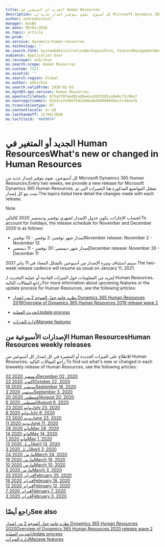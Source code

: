 ```yaml
---
title: الجديد أو المتغير في Human Resources
description: كل أسبوع، نقوم بتوفير إصدار جديد لـ Microsoft Dynamics 365 Human Resources. تفصّل المواضيع المذكورة هنا التغييرات التي تم تمت كل أسبوع.
author: andreabichsel
manager: AnnBe
ms.date: 09/01/2020
ms.topic: article
ms.prod: ''
ms.service: dynamics-human-resources
ms.technology: ''
ms.search.form: SystemAdministrationWorkspaceForm, FeatureManagementWorkspace
audience: Application User
ms.reviewer: anbichse
ms.search.scope: Human Resources
ms.custom: 7521
ms.assetid: ''
ms.search.region: Global
ms.author: anbichse
ms.search.validFrom: 2020-02-03
ms.dyn365.ops.version: Human Resources
ms.openlocfilehash: 675a3f0faed0ce8be4ce2633585ce8e0cf1c9be7
ms.sourcegitcommit: 0354ca7e566fbd2eb0aabdd40000d4ac5c44ea78
ms.translationtype: HT
ms.contentlocale: ar-SA
ms.lasthandoff: 12/04/2020
ms.locfileid: "4669074"
---
```

# <a name="whats-new-or-changed-in-human-resources"></a><span data-ttu-id="4333a-104">الجديد أو المتغير في Human Resources</span><span class="sxs-lookup"><span data-stu-id="4333a-104">What's new or changed in Human Resources</span></span>

<span data-ttu-id="4333a-105">كل أسبوعين، نقوم بتوفير إصدار جديد من Microsoft Dynamics 365 Human Resources.</span><span class="sxs-lookup"><span data-stu-id="4333a-105">Every two weeks, we provide a new release for Microsoft Dynamics 365 Human Resources.</span></span> <span data-ttu-id="4333a-106">تفصّل المواضيع المذكورة هنا التغييرات التي تم تمت مع كل إصدار.</span><span class="sxs-lookup"><span data-stu-id="4333a-106">The topics listed here detail the changes made with each release.</span></span>

>[!NOTE]
><span data-ttu-id="4333a-107">لحساب الإجازات، يكون جدول الإصدار لشهري نوفمبر وديسمبر 2020 كالتالي:</span><span class="sxs-lookup"><span data-stu-id="4333a-107">To account for holidays, the release schedule for November and December 2020 is as follows:</span></span>
>
>- <span data-ttu-id="4333a-108">إصدار شهر نوفمبر: 2 نوفمبر - 13 نوفمبر</span><span class="sxs-lookup"><span data-stu-id="4333a-108">November release: November 2 - November 13</span></span>
>- <span data-ttu-id="4333a-109">إصدار شهر ديسمبر: 30 نوفمبر - 11 ديسمبر</span><span class="sxs-lookup"><span data-stu-id="4333a-109">December release: November 30 - December 11</span></span>
> 
><span data-ttu-id="4333a-110">سيتم استئناف وتيرة الإصدار من أسبوعين بالشكل المعتاد في 11 يناير 2021.</span><span class="sxs-lookup"><span data-stu-id="4333a-110">The two-week release cadence will resume as usual on January 11, 2021.</span></span>

<span data-ttu-id="4333a-111">لمزيد من المعلومات حول الميزات القادمة أو عملية التحديث لـ Human Resources، راجع المقالات التالية:</span><span class="sxs-lookup"><span data-stu-id="4333a-111">For more information about upcoming features or the update process for Human Resources, see the following articles:</span></span> 

- [<span data-ttu-id="4333a-112">نظره عامة حول الموجة 2 من إصدار Dynamics 365 Human Resources  2019</span><span class="sxs-lookup"><span data-stu-id="4333a-112">Overview of Dynamics 365 Human Resources 2019 release wave 2</span></span>](https://docs.microsoft.com/dynamics365-release-plan/2019wave2/dynamics365-human-resources/)

- [<span data-ttu-id="4333a-113">تحديث العملية</span><span class="sxs-lookup"><span data-stu-id="4333a-113">Update process</span></span>](hr-admin-setup-update-process.md)

- [<span data-ttu-id="4333a-114">إدارة الميزات</span><span class="sxs-lookup"><span data-stu-id="4333a-114">Manage features</span></span>](hr-admin-manage-features.md)

## <a name="human-resources-weekly-releases"></a><span data-ttu-id="4333a-115">الإصدارات الأسبوعية من Human Resources</span><span class="sxs-lookup"><span data-stu-id="4333a-115">Human Resources weekly releases</span></span>

<span data-ttu-id="4333a-116">للاطلاع على الميزات الجديدة أو المتغيرة في كل إصدار كل أسبوعين من Human Resources، راجع المقالات التالية:</span><span class="sxs-lookup"><span data-stu-id="4333a-116">To find out what's new or changed in each biweekly release of Human Resources, see the following articles:</span></span>

[<span data-ttu-id="4333a-117">02 ديسمبر 2020</span><span class="sxs-lookup"><span data-stu-id="4333a-117">December 02, 2020</span></span>](hr-whats-new-2020-12-02.md)</br>
[<span data-ttu-id="4333a-118">22 أكتوبر 2020</span><span class="sxs-lookup"><span data-stu-id="4333a-118">October 22, 2020</span></span>](hr-whats-new-2020-10-22.md)</br>
[<span data-ttu-id="4333a-119">16 سبتمبر 2020</span><span class="sxs-lookup"><span data-stu-id="4333a-119">September 16, 2020</span></span>](hr-whats-new-2020-09-16.md)</br>
[<span data-ttu-id="4333a-120">3 سبتمبر 2020</span><span class="sxs-lookup"><span data-stu-id="4333a-120">September 3, 2020</span></span>](hr-whats-new-2020-09-03.md)</br>
[<span data-ttu-id="4333a-121">20 أغسطس 2020</span><span class="sxs-lookup"><span data-stu-id="4333a-121">August 20, 2020</span></span>](hr-whats-new-2020-08-20.md)</br>
[<span data-ttu-id="4333a-122">6 أغسطس 2020</span><span class="sxs-lookup"><span data-stu-id="4333a-122">August 6, 2020</span></span>](hr-whats-new-2020-08-06.md)</br>
[<span data-ttu-id="4333a-123">23 يوليو 2020</span><span class="sxs-lookup"><span data-stu-id="4333a-123">July 23, 2020</span></span>](hr-whats-new-2020-07-23.md)</br>
[<span data-ttu-id="4333a-124">8 يوليو 2020</span><span class="sxs-lookup"><span data-stu-id="4333a-124">July 8, 2020</span></span>](hr-whats-new-2020-07-08.md)</br>
[<span data-ttu-id="4333a-125">23 يونيه 2020</span><span class="sxs-lookup"><span data-stu-id="4333a-125">June 23, 2020</span></span>](hr-whats-new-2020-06-23.md)</br>
[<span data-ttu-id="4333a-126">11 يونيه 2020</span><span class="sxs-lookup"><span data-stu-id="4333a-126">June 11, 2020</span></span>](hr-whats-new-2020-06-11.md)</br>
[<span data-ttu-id="4333a-127">28 مايو 2020</span><span class="sxs-lookup"><span data-stu-id="4333a-127">May 28, 2020</span></span>](hr-whats-new-2020-05-28.md)</br>
[<span data-ttu-id="4333a-128">14 مايو 2020</span><span class="sxs-lookup"><span data-stu-id="4333a-128">May 14, 2020</span></span>](hr-whats-new-2020-05-14.md)</br>
[<span data-ttu-id="4333a-129">1 مايو 2020</span><span class="sxs-lookup"><span data-stu-id="4333a-129">May 1, 2020</span></span>](hr-whats-new-2020-05-01.md)</br>
[<span data-ttu-id="4333a-130">13 أبريل 2020</span><span class="sxs-lookup"><span data-stu-id="4333a-130">April 13, 2020</span></span>](hr-whats-new-2020-04-13.md)</br>
[<span data-ttu-id="4333a-131">3 أبريل 2020</span><span class="sxs-lookup"><span data-stu-id="4333a-131">April 3, 2020</span></span>](hr-whats-new-2020-04-03.md)</br>
[<span data-ttu-id="4333a-132">24 مارس 2020</span><span class="sxs-lookup"><span data-stu-id="4333a-132">March 24, 2020</span></span>](hr-whats-new-2020-03-24.md)</br>
[<span data-ttu-id="4333a-133">19 مارس 2020</span><span class="sxs-lookup"><span data-stu-id="4333a-133">March 19, 2020</span></span>](hr-whats-new-2020-03-19.md)</br>
[<span data-ttu-id="4333a-134">10 مارس 2020</span><span class="sxs-lookup"><span data-stu-id="4333a-134">March 10, 2020</span></span>](hr-whats-new-2020-03-10.md)</br>
[<span data-ttu-id="4333a-135">3 مارس 2020</span><span class="sxs-lookup"><span data-stu-id="4333a-135">March 3, 2020</span></span>](hr-whats-new-2020-03-03.md)</br>
[<span data-ttu-id="4333a-136">25 فبراير 2020</span><span class="sxs-lookup"><span data-stu-id="4333a-136">February 25, 2020</span></span>](hr-whats-new-2020-02-25.md)</br>
[<span data-ttu-id="4333a-137">18 فبراير 2020</span><span class="sxs-lookup"><span data-stu-id="4333a-137">February 18, 2020</span></span>](hr-whats-new-2020-02-18.md)</br>
[<span data-ttu-id="4333a-138">12 فبراير 2020</span><span class="sxs-lookup"><span data-stu-id="4333a-138">February 12, 2020</span></span>](hr-whats-new-2020-02-12.md)</br>
[<span data-ttu-id="4333a-139">7 فبراير 2020</span><span class="sxs-lookup"><span data-stu-id="4333a-139">February 7, 2020</span></span>](hr-whats-new-2020-02-07.md)</br>
[<span data-ttu-id="4333a-140">3 فبراير 2020</span><span class="sxs-lookup"><span data-stu-id="4333a-140">February 3, 2020</span></span>](hr-whats-new-2020-02-03.md)

## <a name="see-also"></a><span data-ttu-id="4333a-141">راجع أيضًا</span><span class="sxs-lookup"><span data-stu-id="4333a-141">See also</span></span>

[<span data-ttu-id="4333a-142">نظره عامة حول الموجة 2 من إصدار Dynamics 365 Human Resources  2020</span><span class="sxs-lookup"><span data-stu-id="4333a-142">Overview of Dynamics 365 Human Resources 2020 release wave 2</span></span>](https://docs.microsoft.com/dynamics365-release-plan/2020wave2/human-resources/dynamics365-human-resources/)</br>
[<span data-ttu-id="4333a-143">تحديث العملية</span><span class="sxs-lookup"><span data-stu-id="4333a-143">Update process</span></span>](hr-admin-setup-update-process.md)</br>
[<span data-ttu-id="4333a-144">إدارة الميزات</span><span class="sxs-lookup"><span data-stu-id="4333a-144">Manage features</span></span>](hr-admin-manage-features.md)
